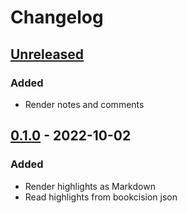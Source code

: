 # Changelog

## [Unreleased]

### Added

- Render notes and comments

## [0.1.0] - 2022-10-02

### Added

- Render highlights as Markdown
- Read highlights from bookcision json

[Unreleased]: https://github.com/dimasmith/highlights/compare/v0.1.0...HEAD

[0.1.0]: https://github.com/dimasmith/highlights/compare/0ac21eb24c38aded4528eb4401b3e0587173027b...v0.1.0